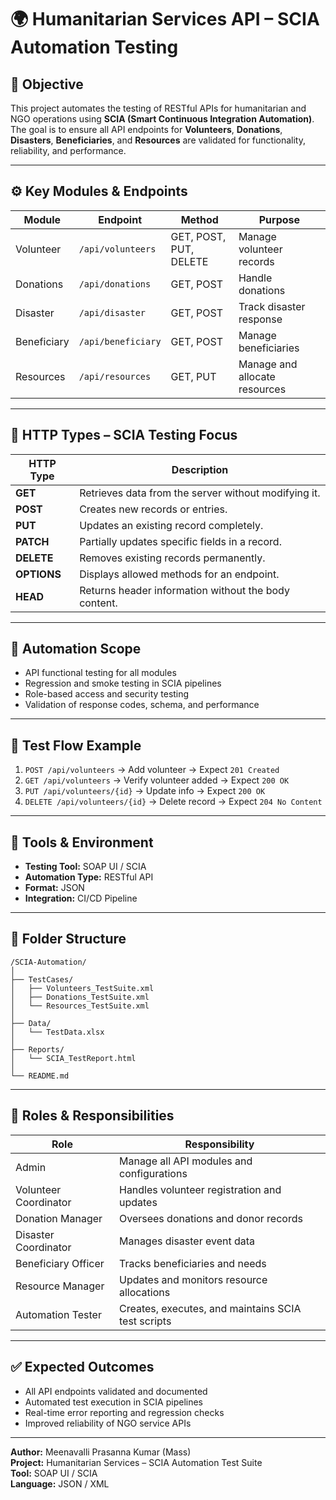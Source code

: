 # 🌍 Humanitarian Services API – SCIA Automation Testing

## 🎯 Objective
This project automates the testing of RESTful APIs for humanitarian and NGO operations using **SCIA (Smart Continuous Integration Automation)**.  
The goal is to ensure all API endpoints for **Volunteers**, **Donations**, **Disasters**, **Beneficiaries**, and **Resources** are validated for functionality, reliability, and performance.

---

## ⚙️ Key Modules & Endpoints
| Module | Endpoint | Method | Purpose |
|---------|-----------|--------|----------|
| Volunteer | `/api/volunteers` | GET, POST, PUT, DELETE | Manage volunteer records |
| Donations | `/api/donations` | GET, POST | Handle donations |
| Disaster | `/api/disaster` | GET, POST | Track disaster response |
| Beneficiary | `/api/beneficiary` | GET, POST | Manage beneficiaries |
| Resources | `/api/resources` | GET, PUT | Manage and allocate resources |

---

## 🧩 HTTP Types – SCIA Testing Focus

| HTTP Type | Description |
|------------|-------------|
| **GET** | Retrieves data from the server without modifying it. |
| **POST** | Creates new records or entries. |
| **PUT** | Updates an existing record completely. |
| **PATCH** | Partially updates specific fields in a record. |
| **DELETE** | Removes existing records permanently. |
| **OPTIONS** | Displays allowed methods for an endpoint. |
| **HEAD** | Returns header information without the body content. |

---

## 🚀 Automation Scope
- API functional testing for all modules  
- Regression and smoke testing in SCIA pipelines  
- Role-based access and security testing  
- Validation of response codes, schema, and performance  

---

## 🧠 Test Flow Example
1. `POST /api/volunteers` → Add volunteer → Expect `201 Created`  
2. `GET /api/volunteers` → Verify volunteer added → Expect `200 OK`  
3. `PUT /api/volunteers/{id}` → Update info → Expect `200 OK`  
4. `DELETE /api/volunteers/{id}` → Delete record → Expect `204 No Content`

---

## 🧪 Tools & Environment
- **Testing Tool:** SOAP UI / SCIA  
- **Automation Type:** RESTful API  
- **Format:** JSON  
- **Integration:** CI/CD Pipeline  

---

## 📁 Folder Structure
```
/SCIA-Automation/
│
├── TestCases/
│   ├── Volunteers_TestSuite.xml
│   ├── Donations_TestSuite.xml
│   └── Resources_TestSuite.xml
│
├── Data/
│   └── TestData.xlsx
│
├── Reports/
│   └── SCIA_TestReport.html
│
└── README.md
```

---

## 👥 Roles & Responsibilities
| Role | Responsibility |
|------|----------------|
| Admin | Manage all API modules and configurations |
| Volunteer Coordinator | Handles volunteer registration and updates |
| Donation Manager | Oversees donations and donor records |
| Disaster Coordinator | Manages disaster event data |
| Beneficiary Officer | Tracks beneficiaries and needs |
| Resource Manager | Updates and monitors resource allocations |
| Automation Tester | Creates, executes, and maintains SCIA test scripts |

---

## ✅ Expected Outcomes
- All API endpoints validated and documented  
- Automated test execution in SCIA pipelines  
- Real-time error reporting and regression checks  
- Improved reliability of NGO service APIs  

---

**Author:** Meenavalli Prasanna Kumar (Mass)  
**Project:** Humanitarian Services – SCIA Automation Test Suite  
**Tool:** SOAP UI / SCIA  
**Language:** JSON / XML  
